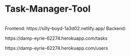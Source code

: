 # Task-Manager-Tool
<br />
Frontend: https://silly-boyd-1a3d02.netlify.app/
Backend:
<p> https://damp-eyrie-62274.herokuapp.com/tasks </p>
<p> https://damp-eyrie-62274.herokuapp.com/users </p>

